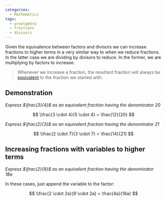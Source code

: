 ```yaml
---
categories:
  - Mathematics
tags:
  - prealgebra
  - fractions
  - divisors
---
```


Given the equivalence between factors and divisors we can increase fractions to higher terms in a very similar way to when we reduce fractions. In the latter case we are dividing by divisors to reduce. In the former, we are multiplying by factors to increase.

> Whenever we increase a fraction, the resultant fraction will always be [equivalent](Equivalent%20fractions.md) to the fraction we started with.

## Demonstration

_Express $\frac{3}{4}$ as an equivalent fraction having the denominator 20_

$$
\\frac{3 \cdot 4}{5 \cdot 4} = \frac{12}{20}
$$

_Express $\frac{2}{3}$ as an equivalent fraction having the denominator 21_

$$
\\frac{2 \cdot 7}{3 \cdot 7} = \frac{14}{21}
$$

## Increasing fractions with variables to higher terms

_Express $\frac{2}{9}$ as an equivalent fraction having the denominator 18a_

In these cases, just append the variable to the factor:

$$
\\frac{2 \cdot 2a}{9 \cdot 2a} = \frac{4a}{18a}
$$
